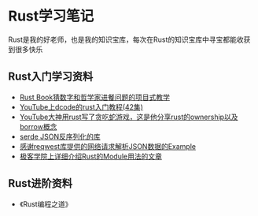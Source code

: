 # Rust学习笔记

Rust是我的好老师，也是我的知识宝库，每次在Rust的知识宝库中寻宝都能收获到很多快乐

## Rust入门学习资料

- [Rust Book猜数字和哲学家进餐问题的项目式教学](https://doc.rust-lang.org/1.0.0/book/dining-philosophers.html)
- [YouTube上dcode的rust入门教程(42集)](https://www.youtube.com/watch?v=vOMJlQ5B-M0&list=PLVvjrrRCBy2JSHf9tGxGKJ-bYAN_uDCUL)
- [YouTube大神用rust写了贪吃蛇游戏，这是他分享rust的ownership以及borrow概念](https://www.youtube.com/watch?v=8M0QfLUDaaA&list=LLFLN2ZAPopjz2zM-FomwnkQ&index=2&t=8s)
- [serde JSON反序列化的库](https://serde.rs/derive.html)
- [感谢reqwest库提供的网络请求解析JSON数据的Example](https://github.com/seanmonstar/reqwest/blob/master/examples/json_typed.rs)
- [极客学院上详细介绍Rust的Module用法的文章](https://wiki.jikexueyuan.com/project/rust-primer/module/module.html)

## Rust进阶资料

- 《Rust编程之道》
